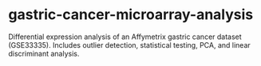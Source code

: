 # gastric-cancer-microarray-analysis
Differential expression analysis of an Affymetrix gastric cancer dataset (GSE33335). Includes outlier detection, statistical testing, PCA, and linear discriminant analysis.
